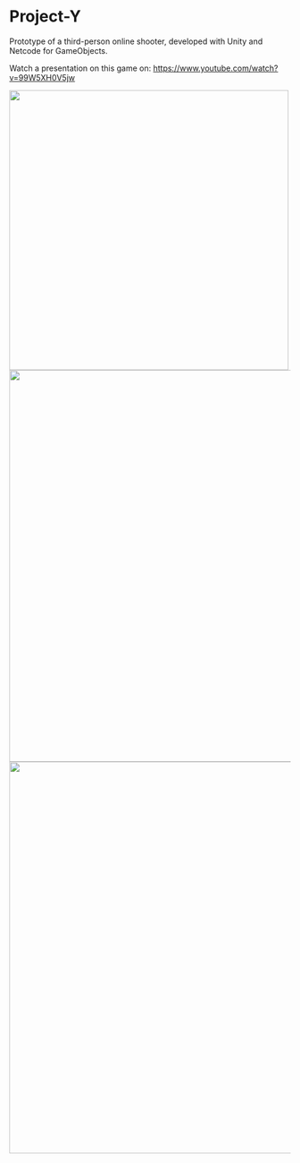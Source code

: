# Project-Y
Prototype of a third-person online shooter, developed with Unity and Netcode for GameObjects.

Watch a presentation on this game on: https://www.youtube.com/watch?v=99W5XH0V5jw

<img src="/Imgs/hit1.png" width="500">
<img src="/Imgs/running1.png" width="700">
<img src="/Imgs/threeplayers.png" width="700">
